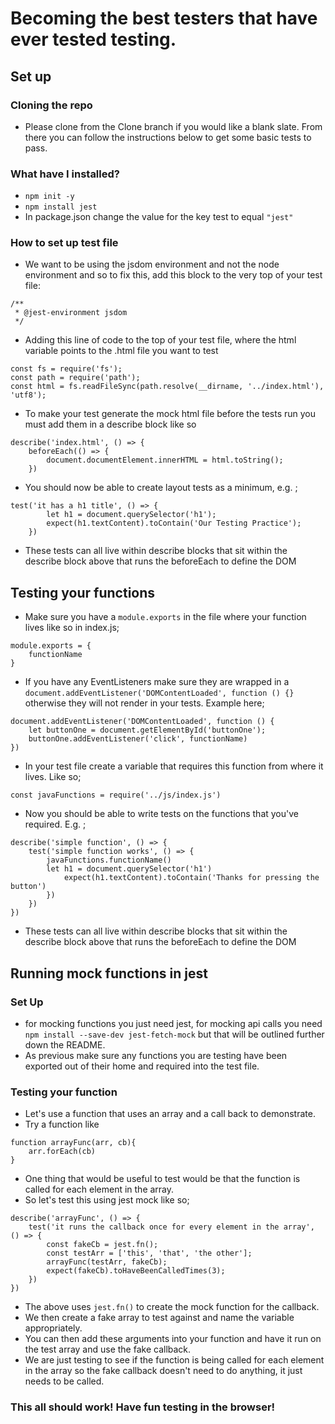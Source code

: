 # Becoming the best testers that have ever tested testing.

## Set up

### Cloning the repo

- Please clone from the Clone branch if you would like a blank slate. From there you can follow the instructions below to get some basic tests to pass.

### What have I installed?

- `npm init -y`
- `npm install jest`
- In package.json change the value for the key test to equal `"jest"`

### How to set up test file

* We want to be using the jsdom environment and not the node environment and so to fix this, add this block to the very top of your test file:

```
/**
 * @jest-environment jsdom
 */
```

* Adding this line of code to the top of your test file, where the html variable points to the .html file you want to test

```
const fs = require('fs');
const path = require('path');
const html = fs.readFileSync(path.resolve(__dirname, '../index.html'), 'utf8');
```
* To make your test generate the mock html file before the tests run you must add them in a describe block like so

```
describe('index.html', () => {
    beforeEach(() => {
        document.documentElement.innerHTML = html.toString();
    })
```

* You should now be able to create layout tests as a minimum, e.g. ;

```
test('it has a h1 title', () => {
        let h1 = document.querySelector('h1');
        expect(h1.textContent).toContain('Our Testing Practice');
    })
```
* These tests can all live within describe blocks that sit within the describe block above that runs the beforeEach to define the DOM

## Testing your functions

- Make sure you have a `module.exports` in the file where your function lives like so in index.js;

```
module.exports = {
    functionName
}
```

- If you have any EventListeners make sure they are wrapped in a `document.addEventListener('DOMContentLoaded', function () {}` otherwise they will not render in your tests. Example here;

```
document.addEventListener('DOMContentLoaded', function () {
    let buttonOne = document.getElementById('buttonOne');
    buttonOne.addEventListener('click', functionName)
})
```

- In your test file create a variable that requires this function from where it lives. Like so;

```
const javaFunctions = require('../js/index.js')
```

- Now you should be able to write tests on the functions that you've required. E.g. ;

```
describe('simple function', () => {
    test('simple function works', () => {
        javaFunctions.functionName()
        let h1 = document.querySelector('h1')
            expect(h1.textContent).toContain('Thanks for pressing the button')
        })
    })
})
```

* These tests can all live within describe blocks that sit within the describe block above that runs the beforeEach to define the DOM

## Running mock functions in jest

### Set Up

- for mocking functions you just need jest, for mocking api calls you need `npm install --save-dev jest-fetch-mock` but that will be outlined further down the README.
- As previous make sure any functions you are testing have been exported out of their home and required into the test file.

### Testing your function

- Let's use a function that uses an array and a call back to demonstrate.
- Try a function like 

```
function arrayFunc(arr, cb){
    arr.forEach(cb)
}

```
- One thing that would be useful to test would be that the function is called for each element in the array.
- So let's test this using jest mock like so;

```
describe('arrayFunc', () => {
    test('it runs the callback once for every element in the array', () => {
        const fakeCb = jest.fn(); 
        const testArr = ['this', 'that', 'the other'];
        arrayFunc(testArr, fakeCb);
        expect(fakeCb).toHaveBeenCalledTimes(3);
    })
})

```

- The above uses `jest.fn()` to create the mock function for the callback.
- We then create a fake array to test against and name the variable appropriately.
- You can then add these arguments into your function and have it run on the test array and use the fake callback.
- We are just testing to see if the function is being called for each element in the array so the fake callback doesn't need to do anything, it just needs to be called.

### This all should work! Have fun testing in the browser!




